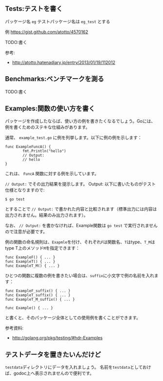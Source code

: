 ## Tests:テストを書く

パッケージ名 `eg`
テストパッケージ名は `eg_test` とする

例 https://gist.github.com/atotto/4570162

TODO:書く

参考:

* http://atotto.hatenadiary.jp/entry/2013/01/19/112012


## Benchmarks:ベンチマークを測る

TODO:書く

## Examples:関数の使い方を書く

パッケージを作成したならば、使い方の例を書きたくなるでしょう。Goには、例を書くためのステキな仕組みがあります。

通常、 `example_test.go` に例を列挙します。以下に例の例を示します：

```
func ExampleFuncA() {
        fmt.Println("hello")
        // Output:
        // hello
}
```

これは、 `FuncA` 関数に対する例を示しています。

`// Output:` でその出力結果を提示します。
Output: 以下に書いたものがテスト仕様となりますので:

    $ go test

とすることで `// Output:` で書かれた内容と比較されます（標準出力には内容は出力されません。結果のみ出力されます）。

なお、 `// Output:` を書かなければ、Example関数は `go test` で実行されませんので注意が必要です。


例の関数の命名規則は、`Exapmle`を付け、それぞれ`F`は関数名、`T`はtype、`T_M`はtype T上のメソッド`M`を指定できます：

```
func ExampleF() { ... }
func ExampleT() { ... }
func ExampleT_M() { ... }
```

ひとつの関数に複数の例を書きたい場合は、`suffix`に小文字で例の名前を入れます：

```
func ExampleF_suffix() { ... }
func ExampleT_suffix() { ... }
func ExampleT_M_suffix() { ... }
```

```
func Example() { ... }
```

と書くと、そのパッケージ全体としての使用例を書くことができます。


参考資料:

* http://golang.org/pkg/testing/#hdr-Examples


## テストデータを置きたいんだけど

`testdata`ディレクトリにデータを入れましょう。
名前を`testdata`としておけば、godoc上へ表示されませんので便利です。
